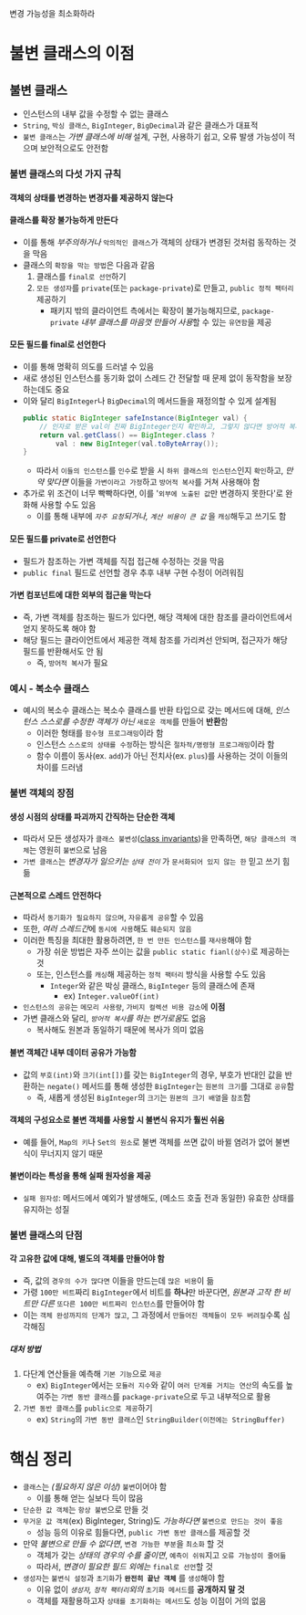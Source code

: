 변경 가능성을 최소화하라
# 불변 클래스의 이점
## 불변 클래스
- 인스턴스의 내부 값을 수정할 수 없는 클래스
- `String`, `박싱 클래스`, `BigInteger`, `BigDecimal`과 같은 클래스가 대표적
- `불변 클래스`는 *가변 클래스에 비해* 설계, 구현, 사용하기 쉽고, 오류 발생 가능성이 적으며 보안적으로도 안전함
### 불변 클래스의 다섯 가지 규칙
#### 객체의 상태를 변경하는 변경자를 제공하지 않는다
#### 클래스를 확장 불가능하게 만든다
- 이를 통해 *부주의하거나* `악의적인 클래스`가 객체의 상태가 변경된 것처럼 동작하는 것을 막음
- 클래스의 `확장을 막는 방법`은 다음과 같음
	1. 클래스를 `final로 선언`하기
	2. `모든 생성자`를 `private`(또는 `package-private`)로 만들고, `public 정적 팩터리` 제공하기
		- 패키지 밖의 클라이언트 측에서는 확장이 불가능해지므로, `package-private` *내부 클래스를 마음껏 만들어 사용*할 수 있는 `유연함`을 제공
#### 모든 필드를 final로 선언한다
- 이를 통해 명확히 의도를 드러낼 수 있음
- 새로 생성된 인스턴스를 동기화 없이 스레드 간 전달할 때 문제 없이 동작함을 보장하는데도 중요
- 이와 달리 `BigInteger`나 `BigDecimal`의 메서드들을 재정의할 수 있게 설계됨
	```java
	public static BigInteger safeInstance(BigInteger val) {
		// 인자로 받은 val이 진짜 BigInteger인지 확인하고, 그렇지 않다면 방어적 복사 수행
		return val.getClass() == BigInteger.class ?
			val : new BigInteger(val.toByteArray());
	}
	```
	- 따라서 `이들의 인스턴스`를 `인수`로 받을 시 `하위 클래스의 인스턴스`인지 `확인`하고, *만약 맞다면* 이들을 `가변이라고 가정`하고 `방어적 복사`를 거쳐 사용해야 함
- 추가로 위 조건이 너무 빡빡하다면, 이를 '`외부에 노출된 값`만 변경하지 못한다'로 완화해 사용할 수도 있음
	- 이를 통해 내부에 *`자주 요청`되거나, `계산 비용이 큰 값`* 을 `캐싱`해두고 쓰기도 함
#### 모든 필드를 private로 선언한다
- 필드가 참조하는 가변 객체를 직접 접근해 수정하는 것을 막음
- `public final` 필드로 선언할 경우 추후 내부 구현 수정이 어려워짐
#### 가변 컴포넌트에 대한 외부의 접근을 막는다
- 즉, 가변 객체를 참조하는 필드가 있다면, 해당 객체에 대한 참조를 클라이언트에서 얻지 못하도록 해야 함
- 해당 필드는 클라이언트에서 제공한 객체 참조를 가리켜선 안되며, 접근자가 해당 필드를 반환해서도 안 됨
	- 즉, `방어적 복사`가 필요
### 예시 - 복소수 클래스
- 예시의 복소수 클래스는 복소수 클래스를 반환 타입으로 갖는 메서드에 대해, *인스턴스 스스로를 수정한 객체가 아닌* `새로운 객체`를 만들어 **반환**함
	- 이러한 형태를 `함수형 프로그래밍`이라 함
	- 인스턴스 `스스로의 상태를 수정`하는 방식은 `절차적/명령형 프로그래밍`이라 함
	- 함수 이름이 동사(ex. `add`)가 아닌 전치사(ex. `plus`)를 사용하는 것이 이들의 차이를 드러냄
### 불변 객체의 장점
#### 생성 시점의 상태를 파괴까지 간직하는 **단순**한 객체
- 따라서 모든 생성자가 `클래스 불변성`([class invariants](https://en.wikipedia.org/wiki/Class_invariant))을 만족하면, `해당 클래스의 객체`는 영원히 `불변`으로 남음
- `가변 클래스`는 *변경자가 일으키는 `상태 전이`* 가 `문서화되어 있지 않는 한` 믿고 쓰기 힘듦
#### 근본적으로 스레드 안전하다
- 따라서 `동기화가 필요하지 않으며`, `자유롭게 공유`할 수 있음
- 또한, *여러 스레드간*에 `동시에 사용`해도 `훼손되지 않음`
- 이러한 특징을 최대한 활용하려면, `한 번 만든 인스턴스`를 `재사용`해야 함
	- 가장 쉬운 방법은 자주 쓰이는 값을 `public static fianl(상수)`로 제공하는 것
	- 또는, 인스턴스를 `캐싱`해 제공하는 `정적 팩터리` 방식을 사용할 수도 있음
		- `Integer`와 같은 박싱 클래스, `BigInteger` 등의 클래스에 존재
			- ex) `Integer.valueOf(int)`
- `인스턴스의 공유`는 `메모리 사용량`, `가비지 컬렉션 비용 감소`에 **이점**
- 가변 클래스와 달리, *`방어적 복사`를 하는 번거로움*도 없음
	- 복사해도 원본과 동일하기 때문에 복사가 의미 없음
#### 불변 객체간 내부 데이터 공유가 가능함
- 값의 `부호(int)`와 `크기(int[])`를 갖는 `BigInteger`의 경우, 부호가 반대인 값을 반환하는 `negate()` 메서드를 통해 생성한 `BigInteger`는 `원본의 크기`를 그대로 `공유`함
	- 즉, 새롭게 생성된 `BigInteger`의 `크기`는 `원본의 크기 배열`을 `참조`함
#### 객체의 구성요소로 불변 객체를 사용할 시 불변식 유지가 훨씬 쉬움
- 예를 들어, `Map의 키`나 `Set의 원소`로 불변 객체를 쓰면 값이 바뀔 염려가 없어 불변식이 무너지지 않기 때문
#### 불변이라는 특성을 통해 실패 원자성을 제공
- `실패 원자성`: 메서드에서 예외가 발생해도, (메소드 호출 전과 동일한) 유효한 상태를 유지하는 성질
### 불변 클래스의 단점
#### 각 고유한 값에 대해, 별도의 객체를 만들어야 함
- 즉, 값의 `경우의 수가 많다면` 이들을 만드는데 `많은 비용`이 듦
- 가령 `100만 비트`짜리 `BigInteger`에서 비트를 **하나**만 바꾼다면, *원본과 고작 한 비트만 다른* `또다른 100만 비트짜리 인스턴스`를 만들어야 함
- 이는 `객체 완성까지의 단계가 많고`, 그 과정에서 `만들어진 객체들이 모두 버려질`수록 심각해짐
##### 대처 방법
1. 다단계 연산들을 예측해 `기본 기능`으로 `제공`
	- ex) `BigInteger`에서는 `모듈러 지수`와 같이 `여러 단계를 거치는 연산`의 속도를 높여주는 `가변 동반 클래스`를 `package-private`으로 두고 내부적으로 활용
2. `가변 동반 클래스`를 `public으로 제공`하기
	- ex) `String`의 `가변 동반 클래스`인 `StringBuilder(이전에는 StringBuffer)`
# 핵심 정리
- `클래스`는 *(필요하지 않은 이상)* `불변`이어야 함
	- 이를 통해 얻는 실보다 득이 많음
- `단순한 값 객체`는 `항상 불변`으로 만들 것
- `무거운 값 객체`(ex) BigInteger, String)도 *가능하다면* `불변으로 만드는 것이 좋음`
	- 성능 등의 이유로 힘들다면, `public 가변 동반 클래스`를 제공할 것
- 만약 *불변으로 만들 수 없다면*, `변경 가능한 부분`을 `최소화` 할 것
	- 객체가 갖는 *상태의 경우의 수를 줄이면*, `예측이 쉬워`지고 `오류 가능성이 줄어듦`
	- 따라서, *변경이 필요한 필드 외에는* `final로 선언`할 것
- `생성자`는 `불변식 설정`과 `초기화`가 **`완전히 끝난 객체`** 를 `생성`해야 함
	- 이유 없이 *`생성자`, `정적 팩터리`외의* `초기화 메서드`를 **공개하지 말 것**
	- 객체를 재활용하고자 `상태를 초기화하는 메서드`도 성능 이점이 거의 없음